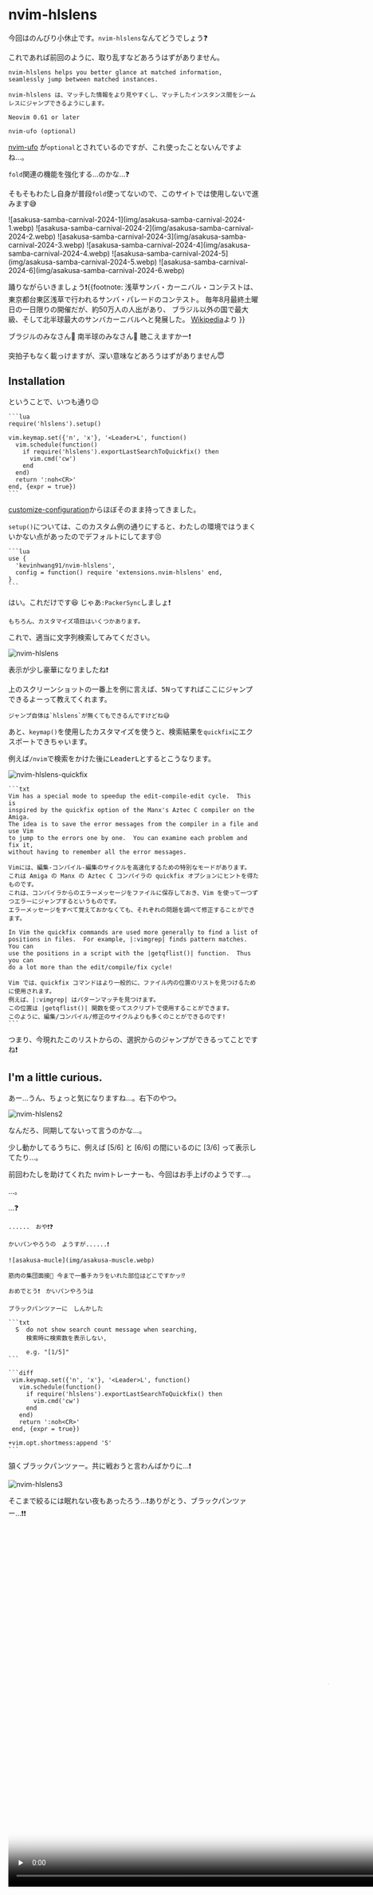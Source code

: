 # nvim-hlslens

今回はのんびり小休止です。`nvim-hlslens`なんてどうでしょう❓

これであれば前回のように、取り乱すなどあろうはずがありません。

```admonish info title="[nvim-hlslens](https://github.com/kevinhwang91/nvim-hlslens)"
nvim-hlslens helps you better glance at matched information, seamlessly jump between matched instances.

nvim-hlslens は、マッチした情報をより見やすくし、マッチしたインスタンス間をシームレスにジャンプできるようにします。
```

```admonish abstract title="Requirements"
Neovim 0.61 or later

nvim-ufo (optional)
```

[nvim-ufo](https://github.com/kevinhwang91/nvim-ufo) が`optional`とされているのですが、これ使ったことないんですよね...。

`fold`関連の機能を強化する...のかな...❓

そもそもわたし自身が普段`fold`使ってないので、このサイトでは使用しないで進みます😅

<div class="slider">
  <div class="media">
    ![asakusa-samba-carnival-2024-1](img/asakusa-samba-carnival-2024-1.webp)
    ![asakusa-samba-carnival-2024-2](img/asakusa-samba-carnival-2024-2.webp)
    ![asakusa-samba-carnival-2024-3](img/asakusa-samba-carnival-2024-3.webp)
    ![asakusa-samba-carnival-2024-4](img/asakusa-samba-carnival-2024-4.webp)
    ![asakusa-samba-carnival-2024-5](img/asakusa-samba-carnival-2024-5.webp)
    ![asakusa-samba-carnival-2024-6](img/asakusa-samba-carnival-2024-6.webp)
  </div>
</div>

踊りながらいきましょう❗{{footnote:
浅草サンバ・カーニバル・コンテストは、東京都台東区浅草で行われるサンバ・パレードのコンテスト。
毎年8月最終土曜日の一日限りの開催だが、約50万人の人出があり、
ブラジル以外の国で最大級、そして北半球最大のサンバカーニバルへと発展した。
[Wikipedia](https://ja.wikipedia.org/wiki/浅草サンバカーニバル)より
}}

ブラジルのみなさん🕺 南半球のみなさん💃 聴こえますかー❗

突拍子もなく載っけますが、深い意味などあろうはずがありません😇

## Installation

ということで、いつも通り😉

~~~admonish example title="extensions.nvim-hlslens.lua"
```lua
require('hlslens').setup()

vim.keymap.set({'n', 'x'}, '<Leader>L', function()
  vim.schedule(function()
    if require('hlslens').exportLastSearchToQuickfix() then
      vim.cmd('cw')
    end
  end)
  return ':noh<CR>'
end, {expr = true})
```
~~~

[customize-configuration](https://github.com/kevinhwang91/nvim-hlslens#customize-configuration)からほぼそのまま持ってきました。

`setup()`については、このカスタム例の通りにすると、わたしの環境ではうまくいかない点があったのでデフォルトにしてます😣

~~~admonish example title="extensions.init.lua"
```lua
use {
  'kevinhwang91/nvim-hlslens',
  config = function() require 'extensions.nvim-hlslens' end,
}
```
~~~

はい。これだけです😆 じゃあ`:PackerSync`しましょ❗

```admonish note
もちろん、カスタマイズ項目はいくつかあります。
```

これで、適当に文字列検索してみてください。

![nvim-hlslens](img/nvim-hlslens.webp)

表示が少し豪華になりましたね❗

上のスクリーンショットの一番上を例に言えば、<kbd>5</kbd><kbd>N</kbd>ってすればここにジャンプできるよーって教えてくれます。

```admonish note
ジャンプ自体は`hlslens`が無くてもできるんですけどね😅
```

あと、`keymap()`を使用したカスタマイズを使うと、検索結果を`quickfix`にエクスポートできちゃいます。

例えば`/nvim`で検索をかけた後に<kbd>Leader</kbd><kbd>L</kbd>とするとこうなります。

![nvim-hlslens-quickfix](img/nvim-hlslens-quickfix.webp)

~~~admonish info title=":h quickfix"
```txt
Vim has a special mode to speedup the edit-compile-edit cycle.  This is
inspired by the quickfix option of the Manx's Aztec C compiler on the Amiga.
The idea is to save the error messages from the compiler in a file and use Vim
to jump to the errors one by one.  You can examine each problem and fix it,
without having to remember all the error messages.

Vimには、編集-コンパイル-編集のサイクルを高速化するための特別なモードがあります。
これは Amiga の Manx の Aztec C コンパイラの quickfix オプションにヒントを得たものです。
これは、コンパイラからのエラーメッセージをファイルに保存しておき、Vim を使って一つずつエラーにジャンプするというものです。
エラーメッセージをすべて覚えておかなくても、それぞれの問題を調べて修正することができます。

In Vim the quickfix commands are used more generally to find a list of
positions in files.  For example, |:vimgrep| finds pattern matches.  You can
use the positions in a script with the |getqflist()| function.  Thus you can
do a lot more than the edit/compile/fix cycle!

Vim では、quickfix コマンドはより一般的に、ファイル内の位置のリストを見つけるために使用されます。
例えば、|:vimgrep| はパターンマッチを見つけます。
この位置は |getqflist()| 関数を使ってスクリプトで使用することができます。
このように、編集/コンパイル/修正のサイクルよりも多くのことができるのです!
```
~~~

つまり、今現れたこのリストからの、選択からのジャンプができるってことですね❗

## I'm a little curious.

あー...うん、ちょっと気になりますね...。右下のやつ。

![nvim-hlslens2](img/nvim-hlslens2.webp)

なんだろ、同期してないって言うのかな...。

少し動かしてるうちに、例えば [5/6] と [6/6] の間にいるのに [3/6] って表示してたり...。

前回わたしを助けてくれた nvimトレーナーも、今回はお手上げのようです...。

...。

...❓

```admonish quote title=""
......　おや❗❓

かいパンやろうの　ようすが......❗
```

```admonish danger title=""
![asakusa-mucle](img/asakusa-muscle.webp)

筋肉の集団面接💪 今まで一番チカラをいれた部位はどこですかッ⁉️
```

```admonish quote title=""
おめでとう❗　かいパンやろうは

ブラックパンツァーに　しんかした
```

~~~admonish info title=":h shortmess"
```txt
  S  do not show search count message when searching,
     検索時に検索数を表示しない,

     e.g. "[1/5]"
```
~~~

~~~admonish example title="extensions/nvim-hlslens.lua"
```diff
 vim.keymap.set({'n', 'x'}, '<Leader>L', function()
   vim.schedule(function()
     if require('hlslens').exportLastSearchToQuickfix() then
       vim.cmd('cw')
     end
   end)
   return ':noh<CR>'
 end, {expr = true})

+vim.opt.shortmess:append 'S'
```
~~~

頷くブラックパンツァー。共に戦おうと言わんばかりに...❗

![nvim-hlslens3](img/nvim-hlslens3.webp)

そこまで絞るには眠れない夜もあったろう...❗ありがとう、ブラックパンツァー...❗❗

<div class="slider">
  <div class="media">
    <video controls preload="none" width="1280" height="720" poster="img/jimori-samba-ongakutai-2024-thumbnail.webp">
      <source src="img/jimori-samba-ongakutai-2024.webm" type="video/webm">
      Your browser does not support the video/webm.
    </video>
    <video controls preload="none" width="1280" height="720" poster="img/gres-barbaros-2025-thumbnail.webp">
      <source src="img/gres-barbaros-2025.webm" type="video/webm">
      Your browser does not support the video/webm.
    </video>
  </div>
</div>

## Help poor children in Uganda!

すごい今さらだし、無理やりなんですが...。

~~~admonish info title=":h iccf"
```txt
Vim is Charityware.
You can use and copy it as much as you like,
but you are encouraged to make a donation for needy children in Uganda.

Vim はチャリティーウェアです。
好きなだけ使ったりコピーしたりできますが、
ウガンダの貧しい子供たちのために寄付をすることが推奨されています。

Please see |kcc| below or visit the ICCF web site, available at these URLs:

下記の |kcc| をご覧いただくか、以下の URL から ICCF のウェブサイトをご覧ください。

  https://iccf-holland.org/
  https://www.vim.org/iccf/
  https://www.iccf.nl/

You can also sponsor the development of Vim.
Vim sponsors can vote for features.  See |sponsor|.
The money goes to Uganda anyway.

また、Vim の開発を支援することもできます。
Vim のスポンサーは機能に対して投票することができます。|sponsor| を参照してください。
このお金はとにかくウガンダに行きます。
```
~~~

```admonish success title="Assemble"
Black Panther and Uganda Forever!!

ブラックパンサーも ウガンダも 永遠に!!
```

<script type="module">
document.addEventListener('DOMContentLoaded', async () => {
  try {
    await import(`${document.getElementById('bookjs').dataset.pathtoroot}slider.js`);
  } catch (e) { console.error(e); }
});
</script>
